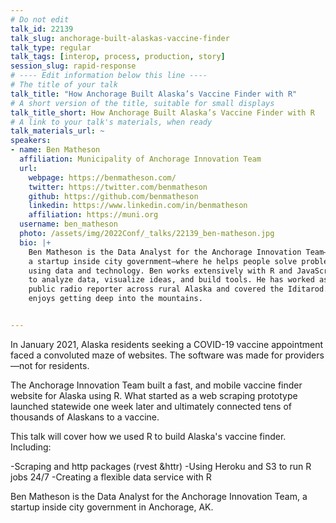 ```yaml
---
# Do not edit
talk_id: 22139
talk_slug: anchorage-built-alaskas-vaccine-finder
talk_type: regular
talk_tags: [interop, process, production, story]
session_slug: rapid-response
# ---- Edit information below this line ----
# The title of your talk
talk_title: "How Anchorage Built Alaska’s Vaccine Finder with R"
# A short version of the title, suitable for small displays
talk_title_short: How Anchorage Built Alaska’s Vaccine Finder with R
# A link to your talk's materials, when ready
talk_materials_url: ~
speakers:
- name: Ben Matheson
  affiliation: Municipality of Anchorage Innovation Team
  url:
    webpage: https://benmatheson.com/
    twitter: https://twitter.com/benmatheson
    github: https://github.com/benmatheson
    linkedin: https://www.linkedin.com/in/benmatheson
    affiliation: https://muni.org
  username: ben_matheson
  photo: /assets/img/2022Conf/_talks/22139_ben-matheson.jpg
  bio: |+
    Ben Matheson is the Data Analyst for the Anchorage Innovation Team—
    a startup inside city government—where he helps people solve problems
    using data and technology. Ben works extensively with R and JavaScript
    to analyze data, visualize ideas, and build tools. He has worked as a
    public radio reporter across rural Alaska and covered the Iditarod. He
    enjoys getting deep into the mountains.


---
```


<!-- ABSTRACT ----
Please write abstract below. You may use simple markdown (links, code style, bold, italics)
-->

In January 2021, Alaska residents seeking a COVID-19 vaccine appointment faced
a convoluted maze of websites. The software was made for providers—not for
residents.

The Anchorage Innovation Team built a fast, and mobile vaccine finder website
for Alaska using R. What started as a web scraping prototype launched statewide
one week later and ultimately connected tens of thousands of Alaskans to a
vaccine.

This talk will cover how we used R to build Alaska's vaccine finder. Including:

-Scraping and http packages (rvest &httr) -Using Heroku and S3 to run R jobs
24/7 -Creating a flexible data service with R

Ben Matheson is the Data Analyst for the Anchorage Innovation Team, a startup
inside city government in Anchorage, AK.
